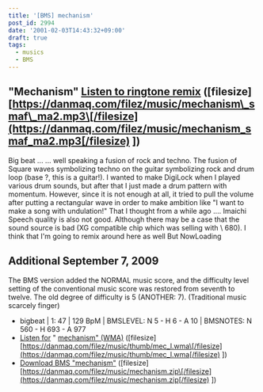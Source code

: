 ```yaml
---
title: '[BMS] mechanism'
post_id: 2994
date: '2001-02-03T14:43:32+09:00'
draft: true
tags:
  - musics
  - BMS
---
```


## "Mechanism" [Listen to ringtone remix](https://danmaq.com/filez/music/mechanism_smaf_ma2.mp3) (\[filesize\] [https://danmaq.com/filez/music/mechanism\_smaf\_ma2.mp3\[/filesize](https://danmaq.com/filez/music/mechanism_smaf_ma2.mp3[/filesize) \])

Big beat ... ... well speaking a fusion of rock and techno. The fusion of Square waves symbolizing techno on the guitar symbolizing rock and drum loop (base ?, this is a guitar!). I wanted to make DigiLock when I played various drum sounds, but after that I just made a drum pattern with momentum. However, since it is not enough at all, it tried to pull the volume after putting a rectangular wave in order to make ambition like "I want to make a song with undulation!" That I thought from a while ago .... Imaichi Speech quality is also not good. Although there may be a case that the sound source is bad (XG compatible chip which was selling with \ 680). I think that I'm going to remix around here as well But NowLoading

## Additional September 7, 2009

The BMS version added the NORMAL music score, and the difficulty level setting of the conventional music score was restored from seventh to twelve. The old degree of difficulty is 5 (ANOTHER: 7). (Traditional music scarcely finger)

*   bigbeat | 1: 47 | 129 BpM | BMSLEVEL: N 5 - H 6 - A 10 | BMSNOTES: N 560 - H 693 - A 977
*   [Listen for](https://danmaq.com/filez/music/thumb/mec_l.wma) " [mechanism" (WMA)](https://danmaq.com/filez/music/thumb/mec_l.wma) (\[filesize\] [https://danmaq.com/filez/music/thumb/mec_l.wma\[/filesize](https://danmaq.com/filez/music/thumb/mec_l.wma[/filesize) \])
*   [Download BMS "mechanism"](https://danmaq.com/filez/music/mechanism.zip) (\[filesize\] [https://danmaq.com/filez/music/mechanism.zip\[/filesize](https://danmaq.com/filez/music/mechanism.zip[/filesize) \])
